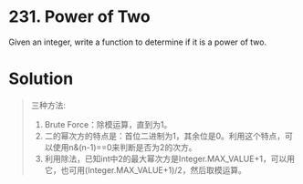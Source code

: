 # 231. Power of Two

Given an integer, write a function to determine if it is a power of two.

# Solution

>三种方法:<br>
>1. Brute Force：除模运算，直到为1。<br>
>2. 二的幂次方的特点是：首位二进制为1，其余位是0。利用这个特点，可以使用n&(n-1)==0来判断是否为2的次方。<br>
>3. 利用除法，已知int中2的最大幂次方是Integer.MAX_VALUE+1，可以用它，也可用(Integer.MAX_VALUE+1)/2，然后取模运算。